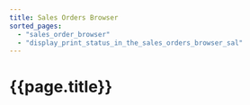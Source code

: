 ```yaml
---
title: Sales Orders Browser
sorted_pages:
  - "sales_order_browser"
  - "display_print_status_in_the_sales_orders_browser_sal"
---
```

# {{page.title}}
